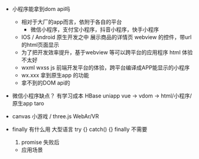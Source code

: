 - 小程序能拿到dom api吗
    - 相对于大厂的app而言，依附于各自的平台
        - 微信小程序，支付宝小程序，抖音小程序，快手小程序
    - IOS / Android 原生开发之中 展示商品的详情页
        webview 的控件，带url 的html页面显示
    - 为了把开发效率提升，基于webview 等可以跨平台的应用程序 
        html 体验不太好
    - wxml wxss js 前端开发平台的体验，跨平台编译成APP能显示的小程序
    - wx.xxx 拿到原生app 的功能
    - 拿不到的DOM api的

- 微信小程序缺点？
    有学习成本
    HBase  uniapp
    vue -> vdom -> html/小程序/原生app
    taro 
- canvas
    小游戏 / three.js WebAr/VR

- finally  有什么用
   大型语言 try {}  catch() {} finally
   不需要
   1. promise 失败后
   - 应用场景



